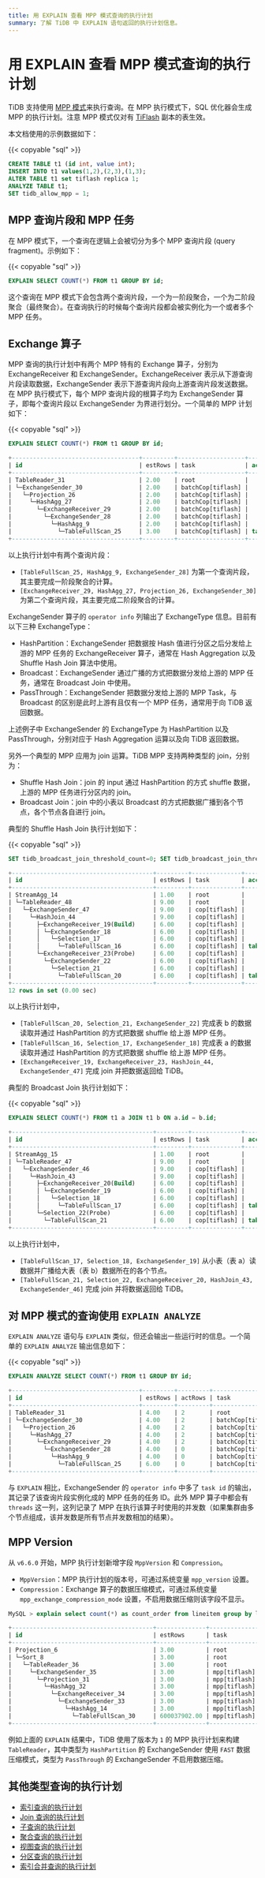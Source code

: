 ```yaml
---
title: 用 EXPLAIN 查看 MPP 模式查询的执行计划
summary: 了解 TiDB 中 EXPLAIN 语句返回的执行计划信息。
---
```


# 用 EXPLAIN 查看 MPP 模式查询的执行计划

TiDB 支持使用 [MPP 模式](/tiflash/use-tiflash-mpp-mode.md)来执行查询。在 MPP 执行模式下，SQL 优化器会生成 MPP 的执行计划。注意 MPP 模式仅对有 [TiFlash](/tiflash/tiflash-overview.md) 副本的表生效。

本文档使用的示例数据如下：

{{< copyable "sql" >}}

```sql
CREATE TABLE t1 (id int, value int);
INSERT INTO t1 values(1,2),(2,3),(1,3);
ALTER TABLE t1 set tiflash replica 1;
ANALYZE TABLE t1;
SET tidb_allow_mpp = 1;
```

## MPP 查询片段和 MPP 任务

在 MPP 模式下，一个查询在逻辑上会被切分为多个 MPP 查询片段 (query fragment)。示例如下：

{{< copyable "sql" >}}

```sql
EXPLAIN SELECT COUNT(*) FROM t1 GROUP BY id;
```

这个查询在 MPP 模式下会包含两个查询片段，一个为一阶段聚合，一个为二阶段聚合（最终聚合）。在查询执行的时候每个查询片段都会被实例化为一个或者多个 MPP 任务。

## Exchange 算子

MPP 查询的执行计划中有两个 MPP 特有的 Exchange 算子，分别为 ExchangeReceiver 和 ExchangeSender。ExchangeReceiver 表示从下游查询片段读取数据，ExchangeSender 表示下游查询片段向上游查询片段发送数据。在 MPP 执行模式下，每个 MPP 查询片段的根算子均为 ExchangeSender 算子，即每个查询片段以 ExchangeSender 为界进行划分。一个简单的 MPP 计划如下：

{{< copyable "sql" >}}

```sql
EXPLAIN SELECT COUNT(*) FROM t1 GROUP BY id;
```

```sql
+------------------------------------+---------+-------------------+---------------+----------------------------------------------------+
| id                                 | estRows | task              | access object | operator info                                      |
+------------------------------------+---------+-------------------+---------------+----------------------------------------------------+
| TableReader_31                     | 2.00    | root              |               | data:ExchangeSender_30                             |
| └─ExchangeSender_30                | 2.00    | batchCop[tiflash] |               | ExchangeType: PassThrough                          |
|   └─Projection_26                  | 2.00    | batchCop[tiflash] |               | Column#4                                           |
|     └─HashAgg_27                   | 2.00    | batchCop[tiflash] |               | group by:test.t1.id, funcs:sum(Column#7)->Column#4 |
|       └─ExchangeReceiver_29        | 2.00    | batchCop[tiflash] |               |                                                    |
|         └─ExchangeSender_28        | 2.00    | batchCop[tiflash] |               | ExchangeType: HashPartition, Hash Cols: test.t1.id |
|           └─HashAgg_9              | 2.00    | batchCop[tiflash] |               | group by:test.t1.id, funcs:count(1)->Column#7      |
|             └─TableFullScan_25     | 3.00    | batchCop[tiflash] | table:t1      | keep order:false                                   |
+------------------------------------+---------+-------------------+---------------+----------------------------------------------------+
```

以上执行计划中有两个查询片段：

* `[TableFullScan_25, HashAgg_9, ExchangeSender_28]` 为第一个查询片段，其主要完成一阶段聚合的计算。
* `[ExchangeReceiver_29, HashAgg_27, Projection_26, ExchangeSender_30]` 为第二个查询片段，其主要完成二阶段聚合的计算。

ExchangeSender 算子的 `operator info` 列输出了 ExchangeType 信息。目前有以下三种 ExchangeType：

* HashPartition：ExchangeSender 把数据按 Hash 值进行分区之后分发给上游的 MPP 任务的 ExchangeReceiver 算子，通常在 Hash Aggregation 以及 Shuffle Hash Join 算法中使用。
* Broadcast：ExchangeSender 通过广播的方式把数据分发给上游的 MPP 任务，通常在 Broadcast Join 中使用。
* PassThrough：ExchangeSender 把数据分发给上游的 MPP Task，与 Broadcast 的区别是此时上游有且仅有一个 MPP 任务，通常用于向 TiDB 返回数据。

上述例子中 ExchangeSender 的 ExchangeType 为 HashPartition 以及 PassThrough，分别对应于 Hash Aggregation 运算以及向 TiDB 返回数据。

另外一个典型的 MPP 应用为 join 运算。TiDB MPP 支持两种类型的 join，分别为：

* Shuffle Hash Join：join 的 input 通过 HashPartition 的方式 shuffle 数据，上游的 MPP 任务进行分区内的 join。 
* Broadcast Join：join 中的小表以 Broadcast 的方式把数据广播到各个节点，各个节点各自进行 join。

典型的 Shuffle Hash Join 执行计划如下：

{{< copyable "sql" >}}

```sql
SET tidb_broadcast_join_threshold_count=0; SET tidb_broadcast_join_threshold_size=0; EXPLAIN SELECT COUNT(*) FROM t1 a JOIN t1 b ON a.id = b.id;
```

```sql
+----------------------------------------+---------+--------------+---------------+----------------------------------------------------+
| id                                     | estRows | task         | access object | operator info                                      |
+----------------------------------------+---------+--------------+---------------+----------------------------------------------------+
| StreamAgg_14                           | 1.00    | root         |               | funcs:count(1)->Column#7                           |
| └─TableReader_48                       | 9.00    | root         |               | data:ExchangeSender_47                             |
|   └─ExchangeSender_47                  | 9.00    | cop[tiflash] |               | ExchangeType: PassThrough                          |
|     └─HashJoin_44                      | 9.00    | cop[tiflash] |               | inner join, equal:[eq(test.t1.id, test.t1.id)]     |
|       ├─ExchangeReceiver_19(Build)     | 6.00    | cop[tiflash] |               |                                                    |
|       │ └─ExchangeSender_18            | 6.00    | cop[tiflash] |               | ExchangeType: HashPartition, Hash Cols: test.t1.id |
|       │   └─Selection_17               | 6.00    | cop[tiflash] |               | not(isnull(test.t1.id))                            |
|       │     └─TableFullScan_16         | 6.00    | cop[tiflash] | table:a       | keep order:false                                   |
|       └─ExchangeReceiver_23(Probe)     | 6.00    | cop[tiflash] |               |                                                    |
|         └─ExchangeSender_22            | 6.00    | cop[tiflash] |               | ExchangeType: HashPartition, Hash Cols: test.t1.id |
|           └─Selection_21               | 6.00    | cop[tiflash] |               | not(isnull(test.t1.id))                            |
|             └─TableFullScan_20         | 6.00    | cop[tiflash] | table:b       | keep order:false                                   |
+----------------------------------------+---------+--------------+---------------+----------------------------------------------------+
12 rows in set (0.00 sec)
```

以上执行计划中，

* `[TableFullScan_20, Selection_21, ExchangeSender_22]` 完成表 b 的数据读取并通过 HashPartition 的方式把数据 shuffle 给上游 MPP 任务。
* `[TableFullScan_16, Selection_17, ExchangeSender_18]` 完成表 a 的数据读取并通过 HashPartition 的方式把数据 shuffle 给上游 MPP 任务。
* `[ExchangeReceiver_19, ExchangeReceiver_23, HashJoin_44, ExchangeSender_47]` 完成 join 并把数据返回给 TiDB。

典型的 Broadcast Join 执行计划如下：

{{< copyable "sql" >}}

```sql
EXPLAIN SELECT COUNT(*) FROM t1 a JOIN t1 b ON a.id = b.id;
```

```sql
+----------------------------------------+---------+--------------+---------------+------------------------------------------------+
| id                                     | estRows | task         | access object | operator info                                  |
+----------------------------------------+---------+--------------+---------------+------------------------------------------------+
| StreamAgg_15                           | 1.00    | root         |               | funcs:count(1)->Column#7                       |
| └─TableReader_47                       | 9.00    | root         |               | data:ExchangeSender_46                         |
|   └─ExchangeSender_46                  | 9.00    | cop[tiflash] |               | ExchangeType: PassThrough                      |
|     └─HashJoin_43                      | 9.00    | cop[tiflash] |               | inner join, equal:[eq(test.t1.id, test.t1.id)] |
|       ├─ExchangeReceiver_20(Build)     | 6.00    | cop[tiflash] |               |                                                |
|       │ └─ExchangeSender_19            | 6.00    | cop[tiflash] |               | ExchangeType: Broadcast                        |
|       │   └─Selection_18               | 6.00    | cop[tiflash] |               | not(isnull(test.t1.id))                        |
|       │     └─TableFullScan_17         | 6.00    | cop[tiflash] | table:a       | keep order:false                               |
|       └─Selection_22(Probe)            | 6.00    | cop[tiflash] |               | not(isnull(test.t1.id))                        |
|         └─TableFullScan_21             | 6.00    | cop[tiflash] | table:b       | keep order:false                               |
+----------------------------------------+---------+--------------+---------------+------------------------------------------------+
```

以上执行计划中，

* `[TableFullScan_17, Selection_18, ExchangeSender_19]` 从小表（表 a）读数据并广播给大表（表 b）数据所在的各个节点。
* `[TableFullScan_21, Selection_22, ExchangeReceiver_20, HashJoin_43, ExchangeSender_46]` 完成 join 并将数据返回给 TiDB。

## 对 MPP 模式的查询使用 `EXPLAIN ANALYZE`

`EXPLAIN ANALYZE` 语句与 `EXPLAIN` 类似，但还会输出一些运行时的信息。一个简单的 `EXPLAIN ANALYZE` 输出信息如下：

{{< copyable "sql" >}}

```sql
EXPLAIN ANALYZE SELECT COUNT(*) FROM t1 GROUP BY id;
```

```sql
+------------------------------------+---------+---------+-------------------+---------------+---------------------------------------------------------------------------------------------------+----------------------------------------------------------------+--------+------+
| id                                 | estRows | actRows | task              | access object | execution info                                                                                    | operator info                                                  | memory | disk |
+------------------------------------+---------+---------+-------------------+---------------+---------------------------------------------------------------------------------------------------+----------------------------------------------------------------+--------+------+
| TableReader_31                     | 4.00    | 2       | root              |               | time:44.5ms, loops:2, cop_task: {num: 1, max: 0s, proc_keys: 0, copr_cache_hit_ratio: 0.00}       | data:ExchangeSender_30                                         | N/A    | N/A  |
| └─ExchangeSender_30                | 4.00    | 2       | batchCop[tiflash] |               | tiflash_task:{time:16.5ms, loops:1, threads:1}                                                    | ExchangeType: PassThrough, tasks: [2, 3, 4]                    | N/A    | N/A  |
|   └─Projection_26                  | 4.00    | 2       | batchCop[tiflash] |               | tiflash_task:{time:16.5ms, loops:1, threads:1}                                                    | Column#4                                                       | N/A    | N/A  |
|     └─HashAgg_27                   | 4.00    | 2       | batchCop[tiflash] |               | tiflash_task:{time:16.5ms, loops:1, threads:1}                                                    | group by:test.t1.id, funcs:sum(Column#7)->Column#4             | N/A    | N/A  |
|       └─ExchangeReceiver_29        | 4.00    | 2       | batchCop[tiflash] |               | tiflash_task:{time:14.5ms, loops:1, threads:20}                                                   |                                                                | N/A    | N/A  |
|         └─ExchangeSender_28        | 4.00    | 0       | batchCop[tiflash] |               | tiflash_task:{time:9.49ms, loops:0, threads:0}                                                    | ExchangeType: HashPartition, Hash Cols: test.t1.id, tasks: [1] | N/A    | N/A  |
|           └─HashAgg_9              | 4.00    | 0       | batchCop[tiflash] |               | tiflash_task:{time:9.49ms, loops:0, threads:0}                                                    | group by:test.t1.id, funcs:count(1)->Column#7                  | N/A    | N/A  |
|             └─TableFullScan_25     | 6.00    | 0       | batchCop[tiflash] | table:t1      | tiflash_task:{time:9.49ms, loops:0, threads:0}, tiflash_scan:{dtfile:{total_scanned_packs:1,...}} | keep order:false                                               | N/A    | N/A  |
+------------------------------------+---------+---------+-------------------+---------------+---------------------------------------------------------------------------------------------------+----------------------------------------------------------------+--------+------+
```

与 `EXPLAIN` 相比，ExchangeSender 的 `operator info` 中多了 `task id` 的输出，其记录了该查询片段实例化成的 MPP 任务的任务 ID。此外 MPP 算子中都会有 `threads` 这一列，这列记录了 MPP 在执行该算子时使用的并发数（如果集群由多个节点组成，该并发数是所有节点并发数相加的结果）。

## MPP Version

从 `v6.6.0` 开始，MPP 执行计划新增字段 `MppVersion` 和 `Compression`。

- `MppVersion`：MPP 执行计划的版本号，可通过系统变量 `mpp_version` 设置。
- `Compression`：Exchange 算子的数据压缩模式，可通过系统变量 `mpp_exchange_compression_mode` 设置，不启用数据压缩则该字段不显示。

```sql
MySQL > explain select count(*) as count_order from lineitem group by l_returnflag, l_linestatus order by l_returnflag, l_linestatus;

+----------------------------------------+--------------+--------------+----------------+--------------------------------------------------------------------------------------------------------------------------------------------------------------------------------------------------------------------------------------------------------------------------------------+
| id                                     | estRows      | task         | access object  | operator info                                                                                                                                                                                                                                                                        |
+----------------------------------------+--------------+--------------+----------------+--------------------------------------------------------------------------------------------------------------------------------------------------------------------------------------------------------------------------------------------------------------------------------------+
| Projection_6                           | 3.00         | root         |                | Column#18                                                                                                                                                                                                                                                                            |
| └─Sort_8                               | 3.00         | root         |                | tpch100.lineitem.l_returnflag, tpch100.lineitem.l_linestatus                                                                                                                                                                                                                         |
|   └─TableReader_36                     | 3.00         | root         |                | MppVersion: 1, data:ExchangeSender_35                                                                                                                                                                                                                                                |
|     └─ExchangeSender_35                | 3.00         | mpp[tiflash] |                | ExchangeType: PassThrough                                                                                                                                                                                                                                                            |
|       └─Projection_31                  | 3.00         | mpp[tiflash] |                | Column#18, tpch100.lineitem.l_returnflag, tpch100.lineitem.l_linestatus                                                                                                                                                                                                              |
|         └─HashAgg_32                   | 3.00         | mpp[tiflash] |                | group by:tpch100.lineitem.l_linestatus, tpch100.lineitem.l_returnflag, funcs:sum(Column#23)->Column#18, funcs:firstrow(tpch100.lineitem.l_returnflag)->tpch100.lineitem.l_returnflag, funcs:firstrow(tpch100.lineitem.l_linestatus)->tpch100.lineitem.l_linestatus, stream_count: 20 |
|           └─ExchangeReceiver_34        | 3.00         | mpp[tiflash] |                | stream_count: 20                                                                                                                                                                                                                                                                     |
|             └─ExchangeSender_33        | 3.00         | mpp[tiflash] |                | ExchangeType: HashPartition, Compression: FAST, Hash Cols: [name: tpch100.lineitem.l_returnflag, collate: utf8mb4_bin], [name: tpch100.lineitem.l_linestatus, collate: utf8mb4_bin], stream_count: 20                                                                                |
|               └─HashAgg_14             | 3.00         | mpp[tiflash] |                | group by:tpch100.lineitem.l_linestatus, tpch100.lineitem.l_returnflag, funcs:count(1)->Column#23                                                                                                                                                                                     |
|                 └─TableFullScan_30     | 600037902.00 | mpp[tiflash] | table:lineitem | keep order:false                                                                                                                                                                                                                                                                     |
+----------------------------------------+--------------+--------------+----------------+--------------------------------------------------------------------------------------------------------------------------------------------------------------------------------------------------------------------------------------------------------------------------------------+
```

例如上面的 `EXPLAIN` 结果中，TiDB 使用了版本为 `1` 的 MPP 执行计划来构建 `TableReader`，其中类型为 `HashPartition` 的 ExchangeSender 使用 `FAST` 数据压缩模式，类型为 `PassThrough` 的 ExchangeSender 不启用数据压缩。

## 其他类型查询的执行计划

+ [索引查询的执行计划](/explain-indexes.md)
+ [Join 查询的执行计划](/explain-joins.md)
+ [子查询的执行计划](/explain-subqueries.md)
+ [聚合查询的执行计划](/explain-aggregation.md)
+ [视图查询的执行计划](/explain-views.md)
+ [分区查询的执行计划](/explain-partitions.md)
+ [索引合并查询的执行计划](/explain-index-merge.md)
